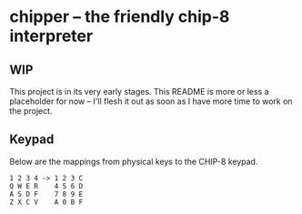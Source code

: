 # chipper – the friendly chip-8 interpreter

## WIP

This project is in its very early stages. This README is more or less a placeholder for now – I'll flesh it out as soon as I have more time to work on the project.

## Keypad

Below are the mappings from physical keys to the CHIP-8 keypad.

```
1 2 3 4 -> 1 2 3 C
Q W E R    4 5 6 D
A S D F    7 8 9 E
Z X C V    A 0 B F
```
